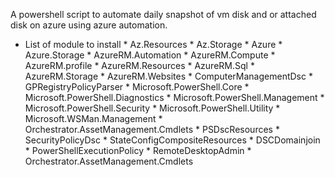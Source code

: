 A powershell script to automate daily snapshot of vm disk and or attached disk on azure using azure automation.
- List of module to install
      * Az.Resources
      * Az.Storage
      * Azure
      * Azure.Storage
      * AzureRM.Automation
      * AzureRM.Compute
      * AzureRM.profile
      * AzureRM.Resources
      * AzureRM.Sql
      * AzureRM.Storage
      * AzureRM.Websites
      * ComputerManagementDsc
      * GPRegistryPolicyParser
      * Microsoft.PowerShell.Core
      * Microsoft.PowerShell.Diagnostics
      * Microsoft.PowerShell.Management
      * Microsoft.PowerShell.Security
      * Microsoft.PowerShell.Utility
      * Microsoft.WSMan.Management
      * Orchestrator.AssetManagement.Cmdlets
      * PSDscResources
      * SecurityPolicyDsc
      * StateConfigCompositeResources
      * DSCDomainjoin
      * PowerShellExecutionPolicy
      * RemoteDesktopAdmin
      * Orchestrator.AssetManagement.Cmdlets


